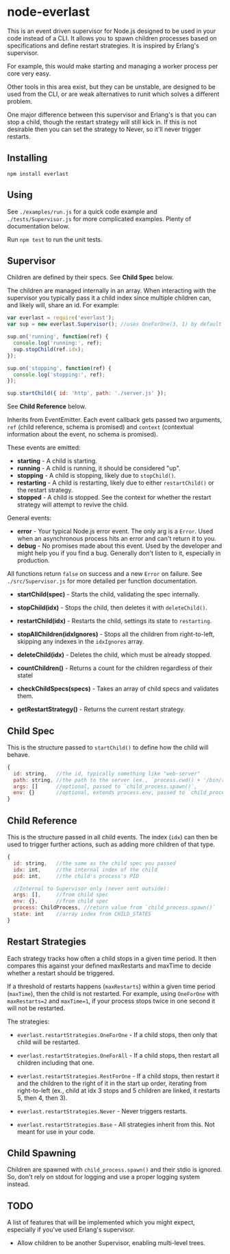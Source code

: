 node-everlast
=============

This is an event driven supervisor for Node.js designed to be used in your code
instead of a CLI. It allows you to spawn children processes based on
specifications and define restart strategies. It is inspired by Erlang's
supervisor.

For example, this would make starting and managing a worker process per core
very easy.

Other tools in this area exist, but they can be unstable, are designed to be
used from the CLI, or are weak alternatives to runit which solves a different
problem.

One major difference between this supervisor and Erlang's is that you can stop
a child, though the restart strategy will still kick in. If this is not
desirable then you can set the strategy to Never, so it'll never trigger
restarts.

Installing
----------

`npm install everlast`

Using
-----

See `./examples/run.js` for a quick code example and `./tests/Supervisor.js`
for more complicated examples. Plenty of documentation below.

Run `npm test` to run the unit tests.

Supervisor
----------

Children are defined by their specs. See **Child Spec** below.

The children are managed internally in an array. When interacting with the
supervisor you typically pass it a child index since multiple children can, and
likely will, share an id. For example:

```javascript
var everlast = require('everlast');
var sup = new everlast.Supervisor(); //uses OneForOne(3, 1) by default

sup.on('running', function(ref) {
  console.log('running:', ref);
  sup.stopChild(ref.idx);
});

sup.on('stopping', function(ref) {
  console.log('stopping:', ref);
});

sup.startChild({ id: 'http', path: './server.js' });
```

See **Child Reference** below.

Inherits from EventEmitter. Each event callback gets passed two arguments,
`ref` (child reference, schema is promised) and `context` (contextual
information about the event, no schema is promised).

These events are emitted:

  - **starting** - A child is starting.
  - **running** - A child is running, it should be considered "up".
  - **stopping** - A child is stopping, likely due to `stopChild()`.
  - **restarting** - A child is restarting, likely due to either
    `restartChild()` or the restart strategy.
  - **stopped** - A child is stopped. See the context for whether the restart
    strategy will attempt to revive the child.

General events:

  - **error** - Your typical Node.js error event. The only arg is a `Error`.
    Used when an asynchronous process hits an error and can't return it to you.
  - **debug** - No promises made about this event. Used by the developer and
    might help you if you find a bug. Generally don't listen to it, especially
    in production.

All functions return `false` on success and a new `Error` on failure. See
`./src/Supervisor.js` for more detailed per function documentation.

  - **startChild(spec)** - Starts the child, validating the spec internally.

  - **stopChild(idx)** - Stops the child, then deletes it with `deleteChild()`.

  - **restartChild(idx)** - Restarts the child, settings its state to
    `restarting`.

  - **stopAllChildren(idxIgnores)** - Stops all the children from
    right-to-left, skipping any indexes in the `idxIgnores` array.

  - **deleteChild(idx)** - Deletes the child, which must be already stopped.

  - **countChildren()** - Returns a count for the children regardless of their
    statel

  - **checkChildSpecs(specs)** - Takes an array of child specs and validates
    them.

  - **getRestartStrategy()** - Returns the current restart strategy.

Child Spec
----------

This is the structure passed to `startChild()` to define how the child will
behave.

```javascript
{
  id: string,   //the id, typically something like "web-server"
  path: string, //the path to the server (ex., `process.cwd() + '/bin/run.js'`)
  args: []      //optional, passed to `child_process.spawn()`,
  env: {}       //optional, extends process.env, passed to `child_process.spawn()`
}
```

Child Reference
---------------

This is the structure passed in all child events. The index (`idx`) can then be
used to trigger further actions, such as adding more children of that type.

```javascript
{
  id: string,   //the same as the child spec you passed
  idx: int,     //the internal index of the child
  pid: int,     //the child's process's PID

  //Internal to Supervisor only (never sent outside):
  args: [],     //from child spec
  env: {},      //from child spec
  process: ChildProcess, //return value from `child_process.spawn()`
  state: int    //array index from CHILD_STATES
}
```

Restart Strategies
------------------

Each strategy tracks how often a child stops in a given time period. It then
compares this against your defined maxRestarts and maxTime to decide whether a
restart should be triggered.

If a threshold of restarts happens (`maxRestarts`) within a given time period
(`maxTime`), then the child is not restarted. For example, using `OneForOne`
with `maxRestarts=2` and `maxTime=1`, if your process stops twice in one second
it will not be restarted.

The strategies:

  - `everlast.restartStrategies.OneForOne` - If a child stops, then only that
    child will be restarted.

  - `everlast.restartStrategies.OneForAll` - If a child stops, then restart all
    children including that one.

  - `everlast.restartStrategies.RestForOne` - If a child stops, then restart it
    and the children to the right of it in the start up order, iterating from
    right-to-left (ex., child at idx 3 stops and 5 children are linked, it
    restarts 5, then 4, then 3).

  - `everlast.restartStrategies.Never` - Never triggers restarts.

  - `everlast.restartStrategies.Base` - All strategies inherit from this. Not
    meant for use in your code.

Child Spawning
--------------

Children are spawned with `child_process.spawn()` and their stdio is ignored.
So, don't rely on stdout for logging and use a proper logging system instead.

TODO
----

A list of features that will be implemented which you might expect, especially
if you've used Erlang's supervisor.

  - Allow children to be another Supervisor, enabling multi-level trees.
